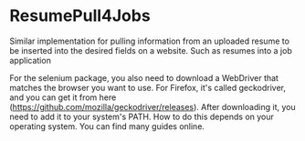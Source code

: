 # ResumePull4Jobs
Similar implementation for pulling information from an uploaded resume to be inserted into the desired fields on a website. Such as resumes into a job application



For the selenium package, you also need to download a WebDriver that matches the browser you want to use. For Firefox, it's called geckodriver, and you can get it from here (https://github.com/mozilla/geckodriver/releases). 
After downloading it, you need to add it to your system's PATH. How to do this depends on your operating system. You can find many guides online.
